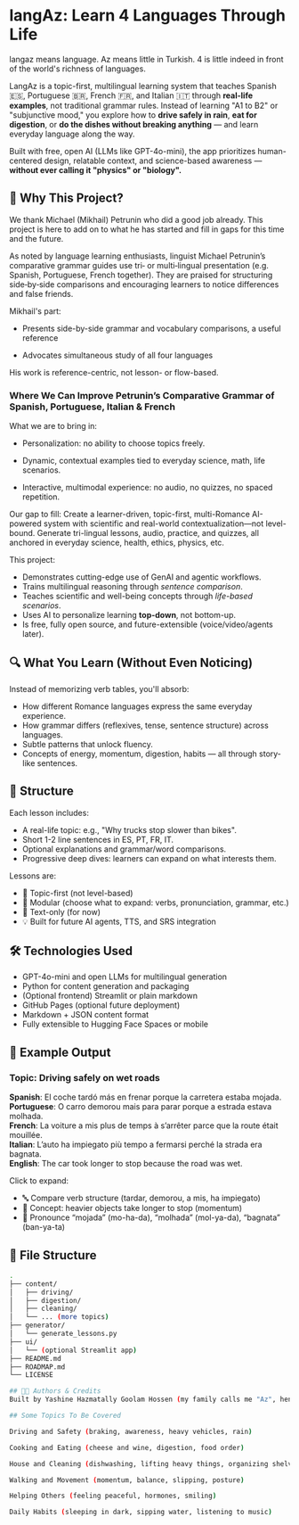 # langAz: Learn 4 Languages Through Life

langaz means language. Az means little in Turkish. 4 is little indeed in front of the world's richness of languages.

LangAz is a topic-first, multilingual learning system that teaches Spanish 🇪🇸, Portuguese 🇧🇷, French 🇫🇷, and Italian 🇮🇹 through **real-life examples**, not traditional grammar rules. Instead of learning "A1 to B2" or "subjunctive mood," you explore how to **drive safely in rain**, **eat for digestion**, or **do the dishes without breaking anything** — and learn everyday language along the way.

Built with free, open AI (LLMs like GPT-4o-mini), the app prioritizes human-centered design, relatable context, and science-based awareness — **without ever calling it "physics" or "biology".**

## 🚀 Why This Project?

We thank Michael (Mikhail) Petrunin who did a good job already. This project is here to add on to what he has started and fill in gaps for this time and the future.

As noted by language learning enthusiasts, linguist Michael Petrunin’s comparative grammar guides use tri‑ or multi‑lingual presentation (e.g. Spanish, Portuguese, French together). They are praised for structuring side‑by‑side comparisons and encouraging learners to notice differences and false friends.

Mikhail's part:

- Presents side-by-side grammar and vocabulary comparisons, a useful reference 

- Advocates simultaneous study of all four languages 

His work is reference-centric, not lesson- or flow-based. 
 
 ### Where We Can Improve Petrunin’s Comparative Grammar of Spanish, Portuguese, Italian & French

What we are to bring in:

- Personalization: no ability to choose topics freely.

- Dynamic, contextual examples tied to everyday science, math, life scenarios.

- Interactive, multimodal experience: no audio, no quizzes, no spaced repetition.

Our gap to fill:
Create a learner-driven, topic-first, multi-Romance AI-powered system with scientific and real-world contextualization—not level-bound. 
Generate tri-lingual lessons, audio, practice, and quizzes, all anchored in everyday science, health, ethics, physics, etc.

This project:
- Demonstrates cutting-edge use of GenAI and agentic workflows.
- Trains multilingual reasoning through *sentence comparison*.
- Teaches scientific and well-being concepts through *life-based scenarios*.
- Uses AI to personalize learning **top-down**, not bottom-up.
- Is free, fully open source, and future-extensible (voice/video/agents later).

## 🔍 What You Learn (Without Even Noticing)

Instead of memorizing verb tables, you'll absorb:
- How different Romance languages express the same everyday experience.
- How grammar differs (reflexives, tense, sentence structure) across languages.
- Subtle patterns that unlock fluency.
- Concepts of energy, momentum, digestion, habits — all through story-like sentences.

## 🧱 Structure

Each lesson includes:
- A real-life topic: e.g., "Why trucks stop slower than bikes".
- Short 1-2 line sentences in ES, PT, FR, IT.
- Optional explanations and grammar/word comparisons.
- Progressive deep dives: learners can expand on what interests them.

Lessons are:
- 📌 Topic-first (not level-based)
- 🧩 Modular (choose what to expand: verbs, pronunciation, grammar, etc.)
- 📖 Text-only (for now)
- 💡 Built for future AI agents, TTS, and SRS integration

## 🛠 Technologies Used

- GPT-4o-mini and open LLMs for multilingual generation
- Python for content generation and packaging
- (Optional frontend) Streamlit or plain markdown
- GitHub Pages (optional future deployment)
- Markdown + JSON content format
- Fully extensible to Hugging Face Spaces or mobile

## 🧪 Example Output

### Topic: Driving safely on wet roads

**Spanish**: El coche tardó más en frenar porque la carretera estaba mojada.  
**Portuguese**: O carro demorou mais para parar porque a estrada estava molhada.  
**French**: La voiture a mis plus de temps à s’arrêter parce que la route était mouillée.  
**Italian**: L’auto ha impiegato più tempo a fermarsi perché la strada era bagnata.  
**English**: The car took longer to stop because the road was wet.

Click to expand:
- 🔤 Compare verb structure (tardar, demorou, a mis, ha impiegato)
- 🧠 Concept: heavier objects take longer to stop (momentum)
- 📣 Pronounce “mojada” (mo-ha-da), “molhada” (mol-ya-da), “bagnata” (ban-ya-ta)

## 📂 File Structure

```bash
.
├── content/
│   ├── driving/
│   ├── digestion/
│   ├── cleaning/
│   └── ... (more topics)
├── generator/
│   └── generate_lessons.py
├── ui/
│   └── (optional Streamlit app)
├── README.md
├── ROADMAP.md
└── LICENSE

## 🧑‍💻 Authors & Credits
Built by Yashine Hazmatally Goolam Hossen (my family calls me "Az", hence the name langAz - also meaning language in Mauritian Creole), integrating insights from comparative grammar, polyglot workflows, and practical neuroscience. Inspired by the start of the Portuguese movie, "Papa ne comprend pas" being watched on Netflix (July 21, 2025) while coding this. 

## Some Topics To Be Covered

Driving and Safety (braking, awareness, heavy vehicles, rain)

Cooking and Eating (cheese and wine, digestion, food order)

House and Cleaning (dishwashing, lifting heavy things, organizing shelves)

Walking and Movement (momentum, balance, slipping, posture)

Helping Others (feeling peaceful, hormones, smiling)

Daily Habits (sleeping in dark, sipping water, listening to music)






